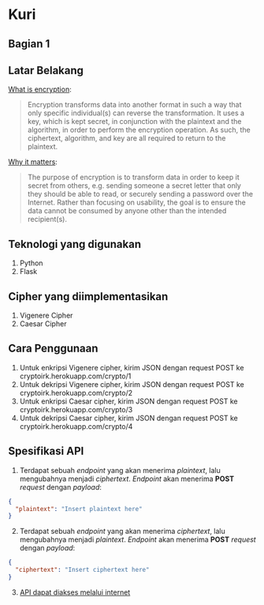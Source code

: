 # Kuri

## Bagian 1
## Latar Belakang
[What is encryption](https://danielmiessler.com/study/encoding-encryption-hashing-obfuscation/):
> Encryption transforms data into another format in such a way that only specific individual(s) can reverse the transformation. It uses a key, which is kept secret, in conjunction with the plaintext and the algorithm, in order to perform the encryption operation. As such, the ciphertext, algorithm, and key are all required to return to the plaintext.

[Why it matters](https://danielmiessler.com/study/encoding-encryption-hashing-obfuscation/):
> The purpose of encryption is to transform data in order to keep it secret from others, e.g. sending someone a secret letter that only they should be able to read, or securely sending a password over the Internet. Rather than focusing on usability, the goal is to ensure the data cannot be consumed by anyone other than the intended recipient(s).

## Teknologi yang digunakan
1. Python
2. Flask

## Cipher yang diimplementasikan
1. Vigenere Cipher
2. Caesar Cipher

## Cara Penggunaan
1. Untuk enkripsi Vigenere cipher, kirim JSON dengan request POST ke cryptoirk.herokuapp.com/crypto/1
2. Untuk dekripsi Vigenere cipher, kirim JSON dengan request POST ke cryptoirk.herokuapp.com/crypto/2
3. Untuk enkripsi Caesar cipher, kirim JSON dengan request POST ke cryptoirk.herokuapp.com/crypto/3
4. Untuk dekripsi Caesar cipher, kirim JSON dengan request POST ke cryptoirk.herokuapp.com/crypto/4

## Spesifikasi API
1. Terdapat sebuah _endpoint_ yang akan menerima _plaintext_, lalu mengubahnya menjadi _ciphertext_. _Endpoint_ akan menerima **POST** _request_ dengan _payload_:
```JSON
{
  "plaintext": "Insert plaintext here"
}
```

2. Terdapat sebuah _endpoint_ yang akan menerima _ciphertext_, lalu mengubahnya menjadi _plaintext_. _Endpoint_ akan menerima **POST** _request_ dengan _payload_:
```JSON
{
  "ciphertext": "Insert ciphertext here"
}
```

3. [API dapat diakses melalui internet](https://cryptoirk.herokuapp.com/crypto)

